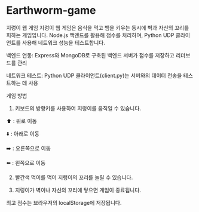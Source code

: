 # Earthworm-game

지렁이 웹 게임 
지렁이 웹 게임은 음식을 먹고 뱀을 키우는 동시에 벽과 자신의 꼬리를 피하는 게임입니다. Node.js 백엔드를 활용해 점수를 처리하며, Python UDP 클라이언트를 사용해 네트워크 성능을 테스트합니다.

백엔드 연동: Express와 MongoDB로 구축된 백엔드 서버가 점수를 저장하고 리더보드를 관리

네트워크 테스트: Python UDP 클라이언트(client.py)는 서버와의 데이터 전송을 테스트하는 데 사용

게임 방법
1. 키보드의 방향키를 사용하여 지렁이를 움직일 수 있습니다.

⬆️ : 위로 이동

⬇️ : 아래로 이동

➡️ : 오른쪽으로 이동

⬅️ : 왼쪽으로 이동

2. 빨간색 먹이를 먹어 지렁이의 꼬리를 늘릴 수 있습니다.

3. 지렁이가 벽이나 자신의 꼬리에 닿으면 게임이 종료됩니다.

최고 점수는 브라우저의 localStorage에 저장됩니다.

